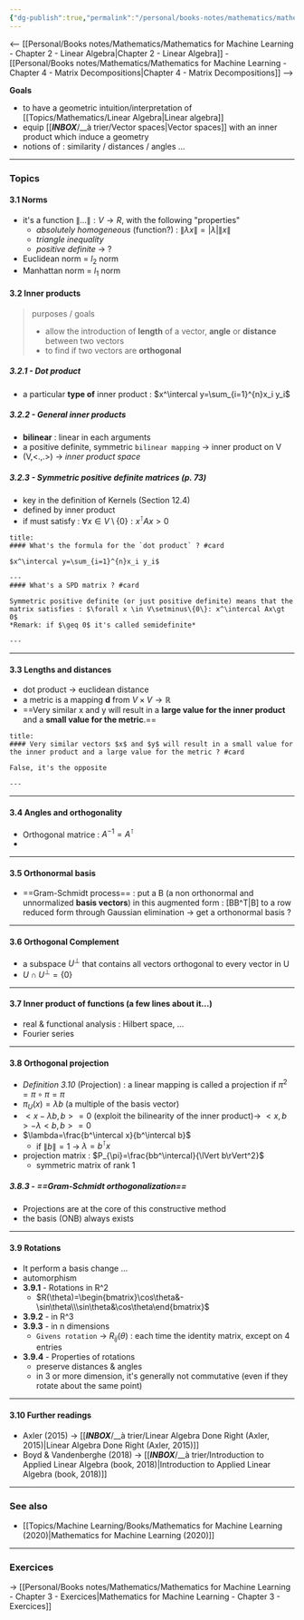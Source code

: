 ```yaml
---
{"dg-publish":true,"permalink":"/personal/books-notes/mathematics/mathematics-for-machine-learning-chapter-3-analytic-geometry/"}
---
```


<-- [[Personal/Books notes/Mathematics/Mathematics for Machine Learning - Chapter 2 - Linear Algebra|Chapter 2 - Linear Algebra]] - [[Personal/Books notes/Mathematics/Mathematics for Machine Learning - Chapter 4 - Matrix Decompositions|Chapter 4 - Matrix Decompositions]] -->


**Goals**
- to have a geometric intuition/interpretation of [[Topics/Mathematics/Linear Algebra|Linear algebra]]
- equip [[___INBOX___/__à trier/Vector spaces|Vector spaces]] with an inner product which induce a geometry
- notions of : similarity / distances / angles ...

---
### Topics
#### 3.1 **Norms**
- it's a function $\lVert...\rVert : V\rightarrow R$, with the following "properties"
	- *absolutely homogeneous* (function?) : $\lVert \lambda x \rVert= |\lambda| \lVert x \rVert$
	- *triangle inequality*
	- *positive definite* -> ?
- Euclidean norm = $l_2$ norm
- Manhattan norm = $l_1$ norm

#### 3.2 **Inner products**
> purposes / goals
> - allow the introduction of **length** of a vector, **angle** or **distance** between two vectors
> - to find if two vectors are **orthogonal**

##### 3.2.1 - Dot product
- a particular **type of** inner product : $x^\intercal y=\sum_{i=1}^{n}x_i y_i$

##### 3.2.2 - General inner products
- **bilinear** : linear in each arguments
- a positive definite, symmetric `bilinear mapping` -> inner product on V
- (V,<.,.>) -> *inner product space*

##### 3.2.3 - Symmetric positive definite matrices (p. 73)
- key in the definition of Kernels (Section 12.4)
- defined by inner product
- if must satisfy : $\forall x \in V\setminus\{0\}: x^\intercal Ax\gt 0$

```ad-info
title:
#### What's the formula for the `dot product` ? #card

$x^\intercal y=\sum_{i=1}^{n}x_i y_i$

---
#### What's a SPD matrix ? #card

Symmetric positive definite (or just positive definite) means that the matrix satisfies : $\forall x \in V\setminus\{0\}: x^\intercal Ax\gt 0$
*Remark: if $\geq 0$ it's called semidefinite*

---
```

---
#### 3.3 **Lengths and distances**
- dot product -> euclidean distance
- a metric is a mapping **d** from $V\times V \rightarrow \mathbb{R}$
- ==Very similar x and y will result in a **large value for the inner product** and a **small value for the metric**.==

```ad-info
title:
#### Very similar vectors $x$ and $y$ will result in a small value for the inner product and a large value for the metric ? #card

False, it's the opposite

---
```

---
#### 3.4 **Angles and orthogonality**
- Orthogonal matrice : $A^{-1}=A^\intercal$
- 

---
#### 3.5 **Orthonormal basis**
- ==Gram-Schmidt process== : put a B (a non orthonormal and unnormalized **basis vectors**) in this augmented form : [BB^T|B] to a row reduced form through Gaussian elimination -> get a orthonormal basis ?

---
#### 3.6 **Orthogonal Complement**
- a subspace $U^\perp$ that contains all vectors orthogonal to every vector in U
- $U \cap U^\perp=\{0\}$

---
#### 3.7 **Inner product of functions** (a few lines about it...)
- real & functional analysis : Hilbert space, ...
- Fourier series

---
#### 3.8 **Orthogonal projection**
- *Definition 3.10* (Projection) : a linear mapping is called a projection if $\pi^2=\pi\circ\pi=\pi$
- $\pi_U(x) = \lambda b$ (a multiple of the basis vector)
- $<x-\lambda b, b>=0$ (exploit the bilinearity of the inner product)-> $<x,b>-\lambda<b,b>=0$
- $\lambda=\frac{b^\intercal x}{b^\intercal b}$
	- if $\lVert b \rVert =1$ -> $\lambda=b^\intercal x$
- projection matrix : $P_{\pi}=\frac{bb^\intercal}{\lVert b\rVert^2}$
	- symmetric matrix of rank 1


##### 3.8.3 - ==Gram-Schmidt orthogonalization==
- Projections are at the core of this constructive method
- the basis (ONB) always exists

---
#### 3.9 **Rotations**
- It perform a basis change ...
- automorphism
- **3.9.1** - Rotations in R^2
	- $R(\theta)=\begin{bmatrix}\cos\theta&-\sin\theta\\\sin\theta&\cos\theta\end{bmatrix}$
- **3.9.2** - in R^3
- **3.9.3** - in n dimensions
	- `Givens rotation` -> $R_{ij}(\theta)$ : each time the identity matrix, except on 4 entries
- **3.9.4** - Properties of rotations
	- preserve distances & angles
	- in 3 or more dimension, it's generally not commutative (even if they rotate about the same point)

---
#### 3.10 **Further readings**
- Axler (2015) -> [[___INBOX___/__à trier/Linear Algebra Done Right (Axler, 2015)|Linear Algebra Done Right (Axler, 2015)]]
- Boyd & Vandenberghe (2018) -> [[___INBOX___/__à trier/Introduction to Applied Linear Algebra (book, 2018)|Introduction to Applied Linear Algebra (book, 2018)]]

---
### See also
- [[Topics/Machine Learning/Books/Mathematics for Machine Learning (2020)|Mathematics for Machine Learning (2020)]]

---
### Exercices
-> [[Personal/Books notes/Mathematics/Mathematics for Machine Learning - Chapter 3 - Exercices|Mathematics for Machine Learning - Chapter 3 - Exercices]]
